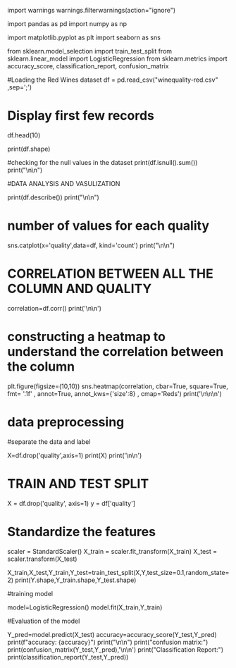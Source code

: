 import warnings
warnings.filterwarnings(action="ignore")

import pandas as pd
import numpy as np


import matplotlib.pyplot as plt
import seaborn as sns



from sklearn.model_selection import train_test_split
from sklearn.linear_model import LogisticRegression
from sklearn.metrics import accuracy_score, classification_report, confusion_matrix


#Loading the Red Wines dataset
df = pd.read_csv("winequality-red.csv" ,sep=';')

# Display first few records
df.head(10)

print(df.shape)

#checking for the null values in the dataset
print(df.isnull().sum())
print("\n\n")


#DATA ANALYSIS AND VASULIZATION

print(df.describe())
print("\n\n")

# number of values for each quality

sns.catplot(x='quality',data=df, kind='count')
print("\n\n")


# CORRELATION BETWEEN ALL THE COLUMN AND QUALITY

correlation=df.corr()
print('\n\n')

# constructing a heatmap to understand the correlation between the column

plt.figure(figsize=(10,10))
sns.heatmap(correlation, cbar=True, square=True, fmt= '.1f' , annot=True, annot_kws={'size':8} , cmap='Reds')
print('\n\n\n')


# data preprocessing

#separate the data and label

X=df.drop('quality',axis=1)
print(X)
print('\n\n')


# TRAIN AND TEST SPLIT

X = df.drop('quality', axis=1)
y = df['quality']


# Standardize the features
scaler = StandardScaler()
X_train = scaler.fit_transform(X_train)
X_test = scaler.transform(X_test)

X_train,X_test,Y_train,Y_test=train_test_split(X,Y,test_size=0.1,random_state=2)
print(Y.shape,Y_train.shape,Y_test.shape)

#training model

model=LogisticRegression()
model.fit(X_train,Y_train)

#Evaluation of the model

Y_pred=model.predict(X_test)
accuracy=accuracy_score(Y_test,Y_pred)
print(f"accuracy: {accuracy}")
print("\n\n")
print("confusion matrix:")
print(confusion_matrix(Y_test,Y_pred),'\n\n')
print("Classification Report:")
print(classification_report(Y_test,Y_pred))


